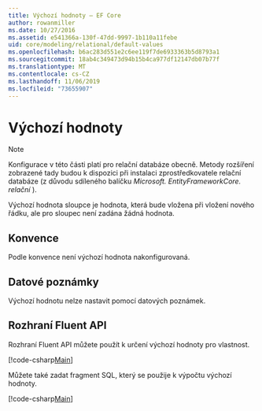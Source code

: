 ```yaml
---
title: Výchozí hodnoty – EF Core
author: rowanmiller
ms.date: 10/27/2016
ms.assetid: e541366a-130f-47dd-9997-1b110a11febe
uid: core/modeling/relational/default-values
ms.openlocfilehash: b6ac283d551e2c6ee119f7de6933363b5d8793a1
ms.sourcegitcommit: 18ab4c349473d94b15b4ca977df12147db07b77f
ms.translationtype: MT
ms.contentlocale: cs-CZ
ms.lasthandoff: 11/06/2019
ms.locfileid: "73655907"
---
```

# <a name="default-values"></a>Výchozí hodnoty

> [!NOTE]  
> Konfigurace v této části platí pro relační databáze obecně. Metody rozšíření zobrazené tady budou k dispozici při instalaci zprostředkovatele relační databáze (z důvodu sdíleného balíčku *Microsoft. EntityFrameworkCore. relační* ).

Výchozí hodnota sloupce je hodnota, která bude vložena při vložení nového řádku, ale pro sloupec není zadána žádná hodnota.

## <a name="conventions"></a>Konvence

Podle konvence není výchozí hodnota nakonfigurovaná.

## <a name="data-annotations"></a>Datové poznámky

Výchozí hodnotu nelze nastavit pomocí datových poznámek.

## <a name="fluent-api"></a>Rozhraní Fluent API

Rozhraní Fluent API můžete použít k určení výchozí hodnoty pro vlastnost.

[!code-csharp[Main](../../../../samples/core/Modeling/FluentAPI/Relational/DefaultValue.cs?name=DefaultValue&highlight=9)]

Můžete také zadat fragment SQL, který se použije k výpočtu výchozí hodnoty.

[!code-csharp[Main](../../../../samples/core/Modeling/FluentAPI/Relational/DefaultValueSql.cs?name=DefaultValueSql&highlight=9)]
